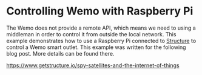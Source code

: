 # Controlling Wemo with Raspberry Pi
The Wemo does not provide a remote API, which means we need to using a middleman in order to control it from outside the local network. This example demonstrates how to use a Raspberry Pi connected to [Structure](https://www.getstructure.io) to control a Wemo smart outlet. This example was written for the following blog post. More details can be found there.

https://www.getstructure.io/spy-satellites-and-the-internet-of-things
